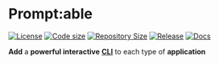 # Prompt:able

[![License](https://img.shields.io/github/license/alexcarrega/prompt-able)](https://github.com/alexcarrega/prompt-able/blob/master/LICENSE)
[![Code size](https://img.shields.io/github/languages/code-size/alexcarrega/prompt-able?color=red&logo=github)](https://github.com/alexcarrega/prompt-able)
[![Repository Size](https://img.shields.io/github/repo-size/alexcarrega/prompt-able?color=red&logo=github)](https://github.com/alexcarrega/prompt-able)
[![Release](https://img.shields.io/github/v/tag/alexcarrega/prompt-able?label=release&logo=github)](https://github.com/alexcarrega/prompt-able/releases)
[![Docs](https://readthedocs.org/projects/prompt-able/badge/?version=latest)](https://prompt-able.readthedocs.io)

**Add** a **powerful interactive** [**CLI**](https://en.wikipedia.org/wiki/Command-line_interface) to each type of **application**
